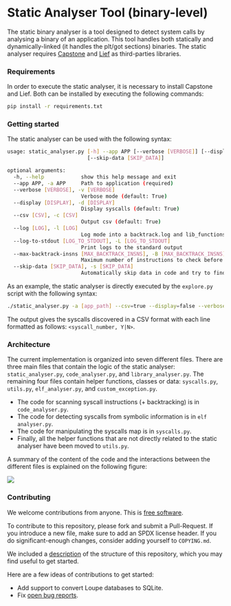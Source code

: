 # Static Analyser Tool (binary-level)

The static binary analyser is a tool designed to detect system calls by analysing a binary of an application. This tool handles both statically and dynamically-linked (it handles the plt/got sections) binaries. The static analyser requires [Capstone](https://pypi.org/project/capstone/) and [Lief](https://pypi.org/project/lief/) as third-parties libraries.

### Requirements

In order to execute the static analyser, it is necessary to install Capstone and Lief. Both can be installed by executing the following commands:

```bash
pip install -r requirements.txt
```

### Getting started

The static analyser can be used with the following syntax:

```bash
usage: static_analyser.py [-h] --app APP [--verbose [VERBOSE]] [--display [DISPLAY]] [--csv [CSV]] [--log [LOG]] [--log-to-stdout [LOG_TO_STDOUT]] [--max-backtrack-insns [MAX_BACKTRACK_INSNS]]
                          [--skip-data [SKIP_DATA]]

optional arguments:
  -h, --help            show this help message and exit
  --app APP, -a APP     Path to application (required)
  --verbose [VERBOSE], -v [VERBOSE]
                        Verbose mode (default: True)
  --display [DISPLAY], -d [DISPLAY]
                        Display syscalls (default: True)
  --csv [CSV], -c [CSV]
                        Output csv (default: True)
  --log [LOG], -l [LOG]
                        Log mode into a backtrack.log and lib_functions.log files (default: False)
  --log-to-stdout [LOG_TO_STDOUT], -L [LOG_TO_STDOUT]
                        Print logs to the standard output
  --max-backtrack-insns [MAX_BACKTRACK_INSNS], -B [MAX_BACKTRACK_INSNS]
                        Maximum number of instructions to check before a syscall instruction to find its id (default: 20)
  --skip-data [SKIP_DATA], -s [SKIP_DATA]
                        Automatically skip data in code and try to find the next instruction (default: False - [EXPERIMENTAL] may lead to errors)
```

As an example, the static analyser is directly executed by the  `explore.py` script with the following syntax:

```bash
./static_analyser.py -a [app_path] --csv=true --display=false --verbose=false
```

The output gives the syscalls discovered in a CSV format with each line formatted as follows: `<syscall_number, Y|N>`.

### Architecture

The current implementation is organized into seven different files. There are three main files that contain the logic of the static analyser: `static_analyser.py`, `code_analyser.py`, and `library_analyser.py`. The remaining four files contain helper functions, classes or data: `syscalls.py`, `utils.py`, `elf_analyser.py`, and `custom_exception.py`.

- The code for scanning syscall instructions (+ backtracking) is in `code_analyser.py`.
- The code for detecting syscalls from symbolic information is in `elf analyser.py`.
- The code for manipulating the syscalls map is in  `syscalls.py`.
- Finally, all the helper functions that are not directly related to the static analyser have been moved to `utils.py`.

A summary of the content of the code and the interactions between the different files is explained on the following figure:

[<img src="https://people.montefiore.uliege.be/gain/public/syscalls_architecture.png">](https://people.montefiore.uliege.be/gain/public/syscalls_architecture.png/)

### Contributing

We welcome contributions from anyone. This is [free
software](https://github.com/unikraft/loupe/blob/staging/COPYING.md).

To contribute to this repository, please fork and submit a Pull-Request. If you
introduce a new file, make sure to add an SPDX license header. If you do
significant-enough changes, consider adding yourself to `COPYING.md`.

We included a
[description](https://github.com/unikraft/loupe/blob/staging/STRUCTURE.md) of
the structure of this repository, which you may find useful to get started.

Here are a few ideas of contributions to get started:

- Add support to convert Loupe databases to SQLite.
- Fix [open bug reports](https://github.com/unikraft/loupe/issues).
